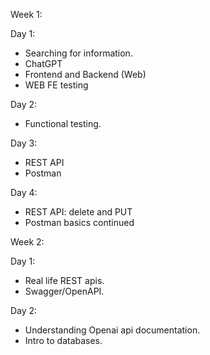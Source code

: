 Week 1:

Day 1:

 - Searching for information.
 - ChatGPT
 - Frontend and Backend (Web)
 - WEB FE testing

Day 2: 
 - Functional testing.

Day 3:
 - REST API
 - Postman

Day 4:
 - REST API: delete and PUT
 - Postman basics continued

Week 2:

Day 1:
 - Real life REST apis.
 - Swagger/OpenAPI.

Day 2:
 - Understanding Openai api documentation.
 - Intro to databases.

